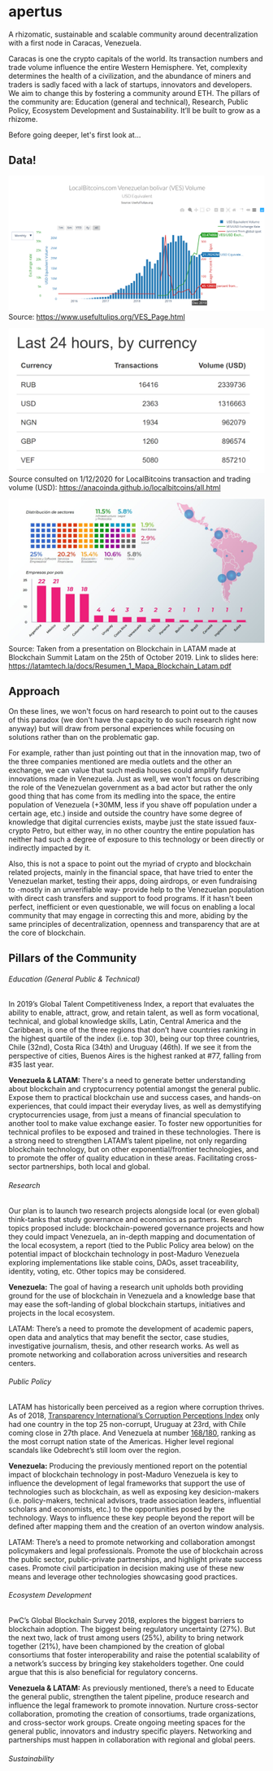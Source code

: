 # apertus
A rhizomatic, sustainable and scalable community around decentralization with a first node in Caracas, Venezuela.

Caracas is one the crypto capitals of the world. Its transaction numbers and trade volume influence the entire Western Hemisphere. Yet, complexity determines the health of a civilization, and the abundance of miners and traders is sadly faced with a lack of startups, innovators and developers. We aim to change this by fostering a community around ETH. The pillars of the community are: Education (general and technical), Research, Public Policy, Ecosystem Development and Sustainability. It’ll be built to grow as a rhizome.

Before going deeper, let's first look at...

##  Data!

![](UsefulTulips.orgDec2019VESLocalBTC.png)
Source: https://www.usefultulips.org/VES_Page.html

![](AnacoindaJan122020.png)
Source consulted on 1/12/2020 for LocalBitcoins transaction and trading volume (USD): https://anacoinda.github.io/localbitcoins/all.html

![](MapaBlockchainLatam.jpg)
Source: Taken from a presentation on Blockchain in LATAM made at Blockchain Summit Latam on the 25th of October 2019. Link to slides here: https://latamtech.la/docs/Resumen_1_Mapa_Blockchain_Latam.pdf

## Approach

On these lines, we won't focus on hard research to point out to the causes of this paradox (we don't have the capacity to do such research right now anyway) but will draw from personal experiences while focusing on solutions rather than on the problematic gap.

For example, rather than just pointing out that in the innovation map, two of the three companies mentioned are media outlets and the other an exchange, we can value that such media houses could amplify future innovations made in Venezuela. Just as well, we won't focus on describing the role of the Venezuelan government as a bad actor but rather the only good thing that has come from its medling into the space, the entire population of Venezuela (+30MM, less if you shave off population under a certain age, etc.) inside and outside the country have some degree of knowledge that digital currencies exists, maybe just the state issued faux-crypto Petro, but either way, in no other country the entire population has neither had such a degree of exposure to this technology or been directly or indirectly impacted by it.

Also, this is not a space to point out the myriad of crypto and blockchain related projects, mainly in the financial space, that have tried to enter the Venezuelan market, testing their apps, doing airdrops, or even fundraising to -mostly in an unverifiable way- provide help to the Venezuelan population with direct cash transfers and support to food programs. If it hasn't been perfect, inefficient or even questionable, we will focus on enabling a local community that may engage in correcting this and more, abiding by the same principles of decentralization, openness and transparency that are at the core of blockchain.

## Pillars of the Community

###### Education (General Public & Technical)

In 2019’s Global Talent Competitiveness Index, a report that evaluates the ability to enable, attract, grow, and retain talent, as well as form vocational, technical, and global knowledge skills, Latin, Central America and the Caribbean, is one of the three regions that don’t have countries ranking in the highest quartile of the index (i.e. top 30), being our top three countries, Chile (32nd), Costa Rica (34th) and Uruguay (46th). If we see it from the perspective of cities, Buenos Aires is the highest ranked at #77, falling from #35 last year.

**Venezuela & LATAM:** There's a need to generate better understanding about blockchain and cryptocurrency potential amongst the general public. Expose them to practical blockchain use and success cases, and hands-on experiences, that could impact their everyday lives, as well as demystifying cryptocurrencies usage, from just a means of financial speculation to another tool to make value exchange easier. To foster new opportunities for technical profiles to be exposed and trained in these technologies. There is a strong need to strengthen LATAM’s talent pipeline, not only regarding blockchain technology, but on other exponential/frontier technologies, and to promote the offer of quality education in these areas. Facilitating cross-sector partnerships, both local and global.

###### Research

Our plan is to launch two research projects alongside local (or even global) think-tanks that study governance and economics as partners. Research topics proposed include: blockchain-powered governance projects and how they could impact Venezuela, an in-depth mapping and documentation of the local ecosystem, a report (tied to the Public Policy area below) on the potential impact of blockchain technology in post-Maduro Venezuela exploring implementations like stable coins, DAOs, asset traceability, identity, voting, etc. Other topics may be considered. 

**Venezuela:** The goal of having a research unit upholds both providing ground for the use of blockchain in Venezuela and a knowledge base that may ease the soft-landing of global blockchain startups, initiatives and projects in the local ecosystem.

LATAM: There’s a need to promote the development of academic papers, open data and analytics that may benefit the sector, case studies, investigative journalism, thesis, and other research works. As well as promote networking and collaboration across universities and research centers.

###### Public Policy

LATAM has historically been perceived as a region where corruption thrives. As of 2018, [Transparency International’s Corruption Perceptions Index](https://www.transparency.org/cpi2018) only had one country in the top 25 non-corrupt, Uruguay at 23rd, with Chile coming close in 27th place. And Venezuela at number [168/180](https://www.transparency.org/country/VEN), ranking as the most corrupt nation state of the Americas. Higher level regional scandals like Odebrecht’s still loom over the region.

**Venezuela:** Producing the previously mentioned report on the potential impact of blockchain technology in post-Maduro Venezuela is key to influence the development of legal frameworks that support the use of technologies such as blockchain, as well as exposing key desicion-makers (i.e. policy-makers, technical advisors, trade association leaders, influential scholars and economists, etc.) to the opportunities posed by the technology. Ways to influence these key people beyond the report will be defined after mapping them and the creation of an overton window analysis.

LATAM: There’s a need to promote networking and collaboration amongst policymakers and legal professionals. Promote the use of blockchain across the public sector, public-private partnerships, and highlight private success cases. Promote civil participation in decision making use of these new means and leverage other technologies showcasing good practices.

###### Ecosystem Development

PwC’s Global Blockchain Survey 2018, explores the biggest barriers to blockchain adoption. The biggest being regulatory uncertainty (27%). But the next two, lack of trust among users (25%), ability to bring network together (21%), have been championed by the creation of global consortiums that foster interoperability and raise the potential scalability of a network’s success by bringing key stakeholders together. One could argue that this is also beneficial for regulatory concerns.

**Venezuela & LATAM:** As previously mentioned, there’s a need to Educate the general public, strengthen the talent pipeline, produce research and influence the legal framework to promote innovation. Nurture cross-sector collaboration, promoting the creation of consortiums, trade organizations, and cross-sector work groups. Create ongoing meeting spaces for the general public, innovators and industry specific players. Networking and partnerships must happen in collaboration with regional and global peers.

###### Sustainability


